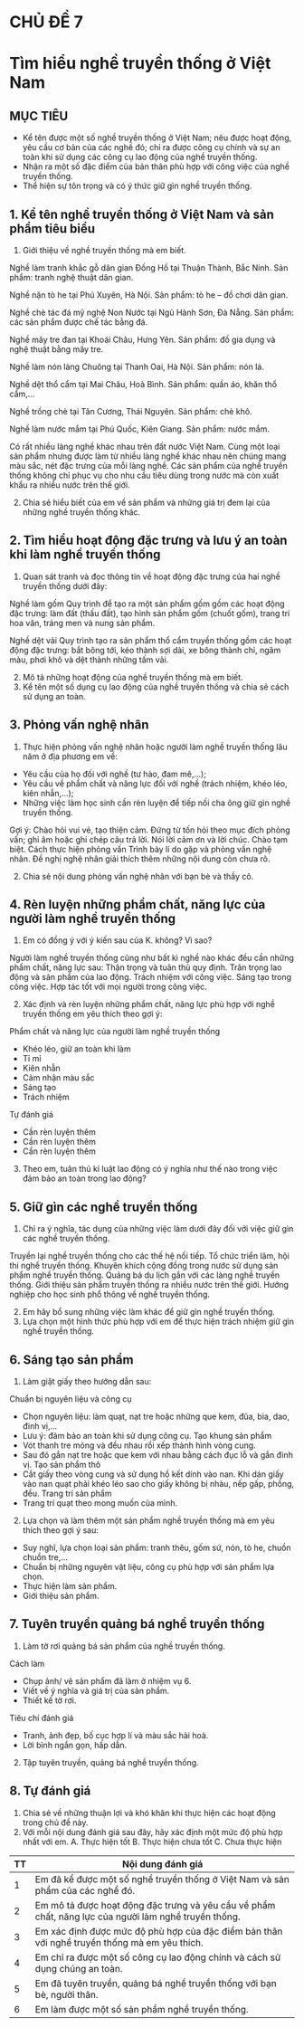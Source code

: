 # CHỦ ĐỀ 7
# Tìm hiểu nghề truyền thống ở Việt Nam

## MỤC TIÊU
- Kể tên được một số nghề truyền thống ở Việt Nam; nêu được hoạt động, yêu cầu cơ bản của các nghề đó; chỉ ra được công cụ chính và sự an toàn khi sử dụng các công cụ lao động của nghề truyền thống.
- Nhận ra một số đặc điểm của bản thân phù hợp với công việc của nghề truyền thống.
- Thể hiện sự tôn trọng và có ý thức giữ gìn nghề truyền thống.

## 1. Kể tên nghề truyền thống ở Việt Nam và sản phẩm tiêu biểu
1. Giới thiệu về nghề truyền thống mà em biết.

Nghề làm tranh khắc gỗ dân gian Đồng Hồ tại Thuận Thành, Bắc Ninh.
Sản phẩm: tranh nghệ thuật dân gian.

Nghề nặn tò he tại Phú Xuyên, Hà Nội.
Sản phẩm: tò he – đồ chơi dân gian.

Nghề chè tác đá mỹ nghệ Non Nước tại Ngũ Hành Sơn, Đà Nẵng.
Sản phẩm: các sản phẩm được chế tác bằng đá.

Nghề mây tre đan tại Khoái Châu, Hưng Yên.
Sản phẩm: đồ gia dụng và nghệ thuật bằng mây tre.

Nghề làm nón làng Chuông tại Thanh Oai, Hà Nội.
Sản phẩm: nón lá.

Nghề dệt thổ cẩm tại Mai Châu, Hoà Bình.
Sản phẩm: quần áo, khăn thổ cẩm,...

Nghề trồng chè tại Tân Cương, Thái Nguyên.
Sản phẩm: chè khô.

Nghề làm nước mắm tại Phú Quốc, Kiên Giang.
Sản phẩm: nước mắm.

Có rất nhiều làng nghề khác nhau trên đất nước Việt Nam. Cùng một loại sản phẩm nhưng được làm từ nhiều làng nghề khác nhau nên chúng mang màu sắc, nét đặc trưng của mỗi làng nghề. Các sản phẩm của nghề truyền thống không chỉ phục vụ cho nhu cầu tiêu dùng trong nước mà còn xuất khẩu ra nhiều nước trên thế giới.

2. Chia sẻ hiểu biết của em về sản phẩm và những giá trị đem lại của những nghề truyền thống khác.

## 2. Tìm hiểu hoạt động đặc trưng và lưu ý an toàn khi làm nghề truyền thống
1. Quan sát tranh và đọc thông tin về hoạt động đặc trưng của hai nghề truyền thống dưới đây:

Nghề làm gốm
Quy trình để tạo ra một sản phẩm gốm gồm các hoạt động đặc trưng: làm đất (thấu đất), tạo hình sản phẩm gốm (chuốt gốm), trang trí hoa văn, tráng men và nung sản phẩm.

Nghề dệt vải
Quy trình tạo ra sản phẩm thổ cẩm truyền thống gồm các hoạt động đặc trưng: bắt bông tới, kéo thành sợi dài, xe bông thành chỉ, ngâm màu, phơi khô và dệt thành những tấm vải.

2. Mô tả những hoạt động của nghề truyền thống mà em biết.
3. Kể tên một số dụng cụ lao động của nghề truyền thống và chia sẻ cách sử dụng an toàn.

## 3. Phỏng vấn nghệ nhân
1. Thực hiện phỏng vấn nghệ nhân hoặc người làm nghề truyền thống lâu năm ở địa phương em về:
  - Yêu cầu của họ đối với nghề (tư hào, đam mê,...);
  - Yêu cầu về phẩm chất và năng lực đối với nghề (trách nhiệm, khéo léo, kiên nhẫn,...);
  - Những việc làm học sinh cần rèn luyện để tiếp nối cha ông giữ gìn nghề truyền thống.

Gợi ý:
Chào hỏi vui vẻ, tạo thiện cảm.
Đứng từ tốn hỏi theo mục đích phỏng vấn; ghi âm hoặc ghi chép câu trả lời.
Nói lời cảm ơn và lời chúc. Chào tạm biệt.
Cách thực hiện phỏng vấn
Trình bày lí do gặp và phỏng vấn nghệ nhân.
Đề nghị nghệ nhân giải thích thêm những nội dung còn chưa rõ.

2. Chia sẻ nội dung phỏng vấn nghệ nhân với bạn bè và thầy cô.

## 4. Rèn luyện những phẩm chất, năng lực của người làm nghề truyền thống
1. Em có đồng ý với ý kiến sau của K. không? Vì sao?

Người làm nghề truyền thống cũng như bất kì nghề nào khác đều cần những phẩm chất, năng lực sau:
Thận trọng và tuân thủ quy định.
Trân trọng lao động và sản phẩm của lao động.
Trách nhiệm với công việc.
Sáng tạo trong công việc.
Hợp tác tốt với mọi người trong công việc.

2. Xác định và rèn luyện những phẩm chất, năng lực phù hợp với nghề truyền thống em yêu thích theo gợi ý:

Phẩm chất và năng lực của người làm nghề truyền thống
- Khéo léo, giữ an toàn khi làm
- Tỉ mỉ
- Kiên nhẫn
- Cảm nhận màu sắc
- Sáng tạo
- Trách nhiệm

Tự đánh giá
- Cần rèn luyện thêm
- Cần rèn luyện thêm
- Cần rèn luyện thêm

3. Theo em, tuân thủ kỉ luật lao động có ý nghĩa như thế nào trong việc đảm bảo an toàn trong lao động?

## 5. Giữ gìn các nghề truyền thống
1. Chỉ ra ý nghĩa, tác dụng của những việc làm dưới đây đối với việc giữ gìn các nghề truyền thống.

Truyền lại nghề truyền thống cho các thế hệ nối tiếp.
Tổ chức triển lãm, hội thi nghề truyền thống.
Khuyên khích cộng đồng trong nước sử dụng sản phẩm nghề truyền thống.
Quảng bá du lịch gắn với các làng nghề truyền thống.
Giới thiệu sản phẩm truyền thống ra nhiều nước trên thế giới.
Hướng nghiệp cho học sinh phổ thông về nghề truyền thống.

2. Em hãy bổ sung những việc làm khác để giữ gìn nghề truyền thống.
3. Lựa chọn một hình thức phù hợp với em để thực hiện trách nhiệm giữ gìn nghề truyền thống.

## 6. Sáng tạo sản phẩm
1. Làm giặt giấy theo hướng dẫn sau:

Chuẩn bị nguyên liệu và công cụ
- Chọn nguyên liệu: làm quạt, nạt tre hoặc những que kem, đũa, bìa, dao, đinh vị,...
- Lưu ý: đảm bảo an toàn khi sử dụng công cụ.
Tạo khung sản phẩm
- Vót thanh tre mỏng và đều nhau rồi xếp thành hình vòng cung.
- Sau đó gắn nạt tre hoặc que kem với nhau bằng cách đục lỗ và gắn đinh vị.
Tạo sản phẩm thô
- Cắt giấy theo vòng cung và sử dụng hồ kết dính vào nan. Khi dán giấy vào nan quạt phải khéo léo sao cho giấy không bị nhàu, nếp gấp, phồng, đều.
Trang trí sản phẩm
- Trang trí quạt theo mong muốn của mình.

2. Lựa chọn và làm thêm một sản phẩm nghề truyền thống mà em yêu thích theo gợi ý sau:
- Suy nghĩ, lựa chọn loại sản phẩm: tranh thêu, gốm sứ, nón, tò he, chuồn chuồn tre,...
- Chuẩn bị những nguyên vật liệu, công cụ phù hợp với sản phẩm lựa chọn.
- Thực hiện làm sản phẩm.
- Giới thiệu sản phẩm.

## 7. Tuyên truyền quảng bá nghề truyền thống
1. Làm tờ rơi quảng bá sản phẩm của nghề truyền thống.

Cách làm
- Chụp ảnh/ vẽ sản phẩm đã làm ở nhiệm vụ 6.
- Viết về ý nghĩa và giá trị của sản phẩm.
- Thiết kế tờ rơi.

Tiêu chí đánh giá
- Tranh, ảnh đẹp, bố cục hợp lí và màu sắc hài hoà.
- Lời bình ngắn gọn, hấp dẫn.

2. Tập tuyên truyền, quảng bá nghề truyền thống.

## 8. Tự đánh giá
1. Chia sẻ về những thuận lợi và khó khăn khi thực hiện các hoạt động trong chủ đề này.
2. Với mỗi nội dung đánh giá sau đây, hãy xác định một mức độ phù hợp nhất với em.
A. Thực hiện tốt
B. Thực hiện chưa tốt
C. Chưa thực hiện

| TT | Nội dung đánh giá |
|---|---|
| 1 | Em đã kể được một số nghề truyền thống ở Việt Nam và sản phẩm của các nghề đó. |
| 2 | Em mô tả được hoạt động đặc trưng và yêu cầu về phẩm chất, năng lực của người làm nghề truyền thống. |
| 3 | Em xác định được mức độ phù hợp của đặc điểm bản thân với nghề truyền thống mà em yêu thích. |
| 4 | Em chỉ ra được một số công cụ lao động chính và cách sử dụng chúng an toàn. |
| 5 | Em đã tuyên truyền, quảng bá nghề truyền thống với bạn bè, người thân. |
| 6 | Em làm được một số sản phẩm nghề truyền thống. |
